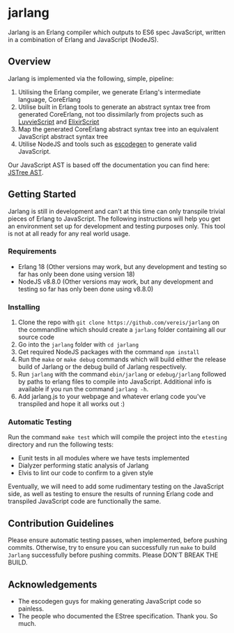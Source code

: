 # jarlang
Jarlang is an Erlang compiler which outputs to ES6 spec JavaScript, written in a combination of Erlang and JavaScript (NodeJS).

## Overview
Jarlang is implemented via the following, simple, pipeline:
1) Utilising the Erlang compiler, we generate Erlang's intermediate language, CoreErlang
2) Utilise built in Erlang tools to generate an abstract syntax tree from generated CoreErlang, not too dissimilarly from projects such as [LuvvieScript](https://github.com/hypernumbers/LuvvieScript) and [ElixirScript](https://github.com/elixirscript/elixirscript)
3) Map the generated CoreErlang abstract syntax tree into an equivalent JavaScript abstract syntax tree
4) Utilise NodeJS and tools such as [escodegen](https://github.com/estools/escodegen) to generate valid JavaScript.

Our JavaScript AST is based off the documentation you can find here: [JSTree AST](https://developer.mozilla.org/en-US/docs/Mozilla/Projects/SpiderMonkey/Parser_API).

## Getting Started
Jarlang is still in development and can't at this time can only transpile trivial pieces of Erlang to JavaScript. The following instructions will help you get an environment set up for development and testing purposes only. This tool is not at all ready for any real world usage.

### Requirements
- Erlang 18 (Other versions may work, but any development and testing so far has only been done using version 18)
- NodeJS v8.8.0 (Other versions may work, but any development and testing so far has only been done using v8.8.0)

### Installing
1) Clone the repo with ```git clone https://github.com/vereis/jarlang``` on the commandline which should create a ```jarlang``` folder containing all our source code
2) Go into the ```jarlang``` folder with ```cd jarlang```
3) Get required NodeJS packages with the command ```npm install```
4) Run the ```make``` or ```make debug``` commands which will build either the release build of Jarlang or the debug build of Jarlang respectively. 
5) Run ```jarlang``` with the command ```ebin/jarlang``` or ```edebug/jarlang``` followed by paths to erlang files to compile into JavaScript. Additional info is available if you run the command ```jarlang -h```.
6) Add jarlang.js to your webpage and whatever erlang code you've transpiled and hope it all works out :)

### Automatic Testing
Run the command ```make test``` which will compile the project into the ```etesting``` directory and run the following tests:
- Eunit tests in all modules where we have tests implemented
- Dialyzer performing static analysis of Jarlang
- Elvis to lint our code to confirm to a given style

Eventually, we will need to add some rudimentary testing on the JavaScript side, as well as testing to ensure the results of running Erlang code and transpiled JavaScript code are functionally the same.

## Contribution Guidelines
Please ensure automatic testing passes, when implemented, before pushing commits. Otherwise, try to ensure you can successfully run ```make``` to build ```Jarlang``` successfully before pushing commits. Please DON'T BREAK THE BUILD.

## Acknowledgements
- The escodegen guys for making generating JavaScript code so painless.
- The people who documented the EStree specification. Thank you. So much.
